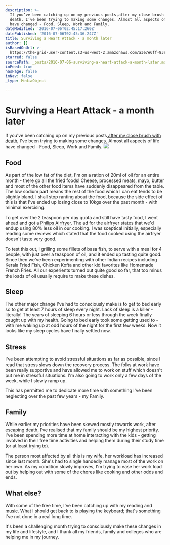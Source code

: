 ```yaml
---
description: >-
  If you’ve been catching up on my previous posts,after my close brush with
  death, I’ve been trying to making some changes. Almost all aspects of life
  have changed - Food, Sleep, Work and Family.
dateModified: '2016-07-06T02:45:17.260Z'
datePublished: '2016-07-06T02:45:36.247Z'
title: Surviving a Heart Attack - a month later
author: []
isBasedOnUrl: >-
  https://the-grid-user-content.s3-us-west-2.amazonaws.com/a3e7e6ff-8381-47cc-9ab9-b9559e994ded.gif
starred: false
sourcePath: _posts/2016-07-06-surviving-a-heart-attack-a-month-later.md
inFeed: true
hasPage: false
inNav: false
_type: MediaObject

---
```

# Surviving a Heart Attack - a month later

If you've been catching up on my previous posts,[after my close brush with death][0], I've been trying to making some changes. Almost all aspects of life have changed - Food, Sleep, Work and Family.
![](https://the-grid-user-content.s3-us-west-2.amazonaws.com/030b2d5a-53a3-4fa5-98b0-072cf222f1e1.gif)

## Food

As part of the low fat of the diet, I'm on a ration of 20ml of oil for an entire month - there go all the fried foods! Cheese, processed meats, mayo, butter and most of the other food items have suddenly disappeared from the table. The low sodium part means the rest of the food which I can eat tends to be slightly bland. I shall stop ranting about the food, because the side effect of this is that I've ended up losing close to 10kgs over the past month - with minimal exercising.

To get over the 2 teaspoon per day quota and still have tasty food, I went ahead and got a [Philips Airfryer][1]. The ad for the airfryer states that we'd endup using 80% less oil in our cooking. I was sceptical initially, especially reading some reviews which stated that the food cooked using the airfryer doesn't taste very good.

To test this out, I grilling some fillets of basa fish, to serve with a meal for 4 people, with just over a teaspoon of oil, and it ended up tasting quite good. Since then we've been experimenting with other Indian recipes including Kerala Fried Fish, Chicken Kofta and other kid favorites like Homemade French Fries. All our experients turned out quite good so far, that too minus the loads of oil usually require to make these dishes.

## Sleep

The other major change I've had to consciously make is to get to bed early so to get at least 7 hours of sleep every night. Lack of sleep is a killer - literally! The years of sleeping 6 hours or less through the week finally caught up with my health. Going to bed early took some getting used to - with me waking up at odd hours of the night for the first few weeks. Now it looks like my sleep cycles have finally settled now.

## Stress

I've been attempting to avoid stressful situations as far as possible, since I read that stress slows down the recovery process. The folks at work have been really supportive and have allowed me to work on stuff which doesn't put me in stressful situations. I'm also going to work only a few days of the week, while I slowly ramp up.

This has permitted me to dedicate more time with something I've been neglecting over the past few years - my Family.

## Family

While earlier my priorities have been skewed mostly towards work, after escaping death, I've realised that my family should be my highest priority. I've been spending more time at home interacting with the kids - getting involved in their free time activities and helping them during their study time (or at least trying to).

The person most affected by all this is my wife, her workload has increased since last month. She's had to single handedly manage most of the work on her own. As my condition slowly improves, I'm trying to ease her work load out by helping out with some of the chores like cooking and other odds and ends.

## What else?

With some of the free time, I've been catching up with my reading and [music][2]. What I should get back to is playing the keyboard; that's something I've not done in a real long time.

It's been a challenging month trying to consciously make these changes in my life and lifestyle, and I thank all my friends, family and colleges who are helping me in my journey.

[0]: http://tumblr.vinuthomas.com/post/120435295353/second-lease-of-life
[1]: http://t.umblr.com/redirect?z=http%3A%2F%2Fwww.amazon.in%2Fgp%2Fproduct%2FB009UOR7KI%2Fref%3Das_li_tl%3Fie%3DUTF8%26camp%3D3626%26creative%3D24822%26creativeASIN%3DB009UOR7KI%26linkCode%3Das2%26tag%3Dmyporwor-21%26linkId%3DYUZZ2OGG7QTHO6SV&t=MmIyZDM1MzdhODE2ODU2OTJkYTVkNTY3NmQ4ZTUzNzQ5MDJjZjgwNiwwendCUjhkRQ%3D%3D
[2]: http://t.umblr.com/redirect?z=http%3A%2F%2Fwww.rdio.com%2Fpeople%2FVinuThomas%2F&t=MDllNzIzZTBlNzRjN2UyOGNhNzNmMmJhY2M4NTU2ZGI2NzkzN2Y5NiwwendCUjhkRQ%3D%3D